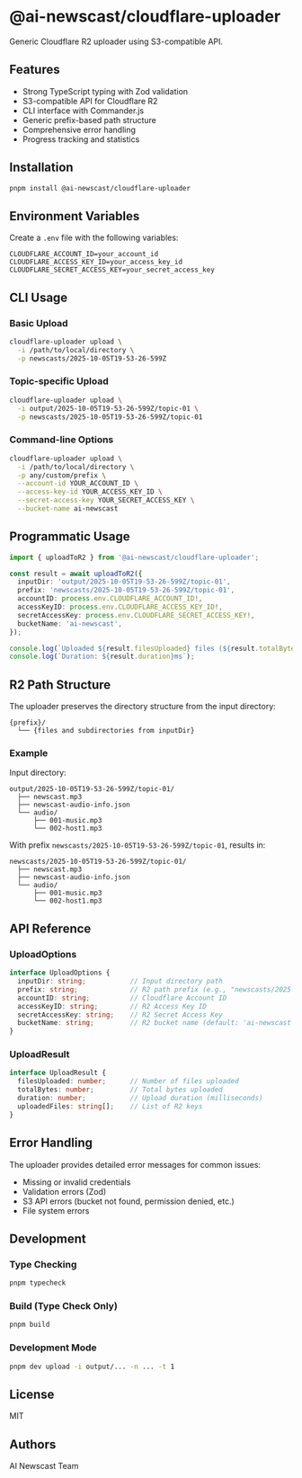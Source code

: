 # @ai-newscast/cloudflare-uploader

Generic Cloudflare R2 uploader using S3-compatible API.

## Features

- Strong TypeScript typing with Zod validation
- S3-compatible API for Cloudflare R2
- CLI interface with Commander.js
- Generic prefix-based path structure
- Comprehensive error handling
- Progress tracking and statistics

## Installation

```bash
pnpm install @ai-newscast/cloudflare-uploader
```

## Environment Variables

Create a `.env` file with the following variables:

```env
CLOUDFLARE_ACCOUNT_ID=your_account_id
CLOUDFLARE_ACCESS_KEY_ID=your_access_key_id
CLOUDFLARE_SECRET_ACCESS_KEY=your_secret_access_key
```

## CLI Usage

### Basic Upload

```bash
cloudflare-uploader upload \
  -i /path/to/local/directory \
  -p newscasts/2025-10-05T19-53-26-599Z
```

### Topic-specific Upload

```bash
cloudflare-uploader upload \
  -i output/2025-10-05T19-53-26-599Z/topic-01 \
  -p newscasts/2025-10-05T19-53-26-599Z/topic-01
```

### Command-line Options

```bash
cloudflare-uploader upload \
  -i /path/to/local/directory \
  -p any/custom/prefix \
  --account-id YOUR_ACCOUNT_ID \
  --access-key-id YOUR_ACCESS_KEY_ID \
  --secret-access-key YOUR_SECRET_ACCESS_KEY \
  --bucket-name ai-newscast
```

## Programmatic Usage

```typescript
import { uploadToR2 } from '@ai-newscast/cloudflare-uploader';

const result = await uploadToR2({
  inputDir: 'output/2025-10-05T19-53-26-599Z/topic-01',
  prefix: 'newscasts/2025-10-05T19-53-26-599Z/topic-01',
  accountID: process.env.CLOUDFLARE_ACCOUNT_ID!,
  accessKeyID: process.env.CLOUDFLARE_ACCESS_KEY_ID!,
  secretAccessKey: process.env.CLOUDFLARE_SECRET_ACCESS_KEY!,
  bucketName: 'ai-newscast',
});

console.log(`Uploaded ${result.filesUploaded} files (${result.totalBytes} bytes)`);
console.log(`Duration: ${result.duration}ms`);
```

## R2 Path Structure

The uploader preserves the directory structure from the input directory:

```
{prefix}/
  └── {files and subdirectories from inputDir}
```

### Example

Input directory:
```
output/2025-10-05T19-53-26-599Z/topic-01/
  ├── newscast.mp3
  ├── newscast-audio-info.json
  └── audio/
      ├── 001-music.mp3
      └── 002-host1.mp3
```

With prefix `newscasts/2025-10-05T19-53-26-599Z/topic-01`, results in:
```
newscasts/2025-10-05T19-53-26-599Z/topic-01/
  ├── newscast.mp3
  ├── newscast-audio-info.json
  └── audio/
      ├── 001-music.mp3
      └── 002-host1.mp3
```

## API Reference

### UploadOptions

```typescript
interface UploadOptions {
  inputDir: string;           // Input directory path
  prefix: string;             // R2 path prefix (e.g., "newscasts/2025-10-17T01-36-12-458Z")
  accountID: string;          // Cloudflare Account ID
  accessKeyID: string;        // R2 Access Key ID
  secretAccessKey: string;    // R2 Secret Access Key
  bucketName: string;         // R2 bucket name (default: 'ai-newscast')
}
```

### UploadResult

```typescript
interface UploadResult {
  filesUploaded: number;      // Number of files uploaded
  totalBytes: number;         // Total bytes uploaded
  duration: number;           // Upload duration (milliseconds)
  uploadedFiles: string[];    // List of R2 keys
}
```

## Error Handling

The uploader provides detailed error messages for common issues:

- Missing or invalid credentials
- Validation errors (Zod)
- S3 API errors (bucket not found, permission denied, etc.)
- File system errors

## Development

### Type Checking

```bash
pnpm typecheck
```

### Build (Type Check Only)

```bash
pnpm build
```

### Development Mode

```bash
pnpm dev upload -i output/... -n ... -t 1
```

## License

MIT

## Authors

AI Newscast Team
